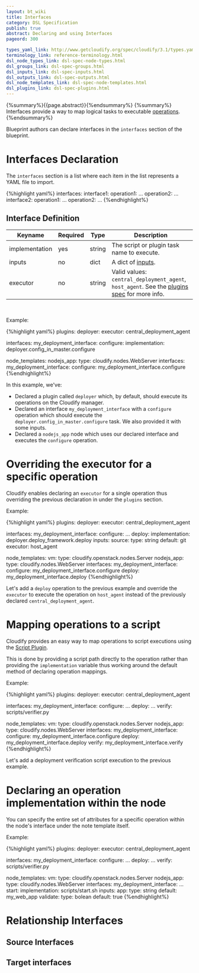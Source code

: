 ```yaml
---
layout: bt_wiki
title: Interfaces
category: DSL Specification
publish: true
abstract: Declaring and using Interfaces
pageord: 300

types_yaml_link: http://www.getcloudify.org/spec/cloudify/3.1/types.yaml
terminology_link: reference-terminology.html
dsl_node_types_link: dsl-spec-node-types.html
dsl_groups_link: dsl-spec-groups.html
dsl_inputs_link: dsl-spec-inputs.html
dsl_outputs_link: dsl-spec-outputs.html
dsl_node_templates_link: dsl-spec-node-templates.html
dsl_plugins_link: dsl-spec-plugins.html
---
```

{%summary%}{{page.abstract}}{%endsummary%}
{%summary%}
Interfaces provide a way to map logical tasks to executable [operations]({{page.terminology_link}}#operation).
{%endsummary%}

Blueprint authors can declare interfaces in the `interfaces` section of the blueprint.

# Interfaces Declaration

The `interfaces` section is a list where each item in the list represents a YAML file to import.

{%highlight yaml%}
interfaces:
  interface1:
    operation1:
      ...
    operation2:
      ...
  interface2:
    operation1:
      ...
    operation2:
      ...
{%endhighlight%}

## Interface Definition

Keyname          | Required | Type        | Description
-----------      | -------- | ----        | -----------
implementation   | yes      | string      | The script or plugin task name to execute.
inputs           | no       | dict        | A dict of [inputs]({{page.dsl_inputs_link}}).
executor         | no       | string      | Valid values: `central_deployment_agent`, `host_agent`. See the [plugins spec]({{page.dsl_plugins_link}}) for more info.

<br>

Example:

{%highlight yaml%}
plugins:
  deployer:
    executor: central_deployment_agent

interfaces:
  my_deployment_interface:
    configure:
      implementation: deployer.config_in_master.configure

node_templates:
  nodejs_app:
    type: cloudify.nodes.WebServer
    interfaces:
      my_deployment_interface:
        configure: my_deployment_interface.configure
{%endhighlight%}

In this example, we've:
- Declared a plugin called `deployer` which, by default, should execute its operations on the Cloudify manager.
- Declared an interface `my_deployment_interface` with a `configure` operation which should execute the `deployer.config_in_master.configure` task. We also provided it with some inputs.
- Declared a `nodejs_app` node which uses our declared interface and executes the `configure` operation.



# Overriding the executor for a specific operation

Cloudify enables declaring an `executor` for a single operation thus overriding the previous declaration in under the `plugins` section.

Example:

{%highlight yaml%}
plugins:
  deployer:
    executor: central_deployment_agent

interfaces:
  my_deployment_interface:
    configure:
      ...
    deploy:
      implementation: deployer.deploy_framework.deploy
      inputs:
        source:
          type: string
          default: git
      executor: host_agent

node_templates:
  vm:
    type: cloudify.openstack.nodes.Server
  nodejs_app:
    type: cloudify.nodes.WebServer
    interfaces:
      my_deployment_interface:
        configure: my_deployment_interface.configure
        deploy: my_deployment_interface.deploy
{%endhighlight%}

Let's add a `deploy` operation to the previous example and override the `executor` to execute the operation on `host_agent` instead of the previously declared `central_deployment_agent`.


# Mapping operations to a script

Cloudify provides an easy way to map operations to script executions using the [Script Plugin]({{page.script_plugin_link}}).

This is done by providing a script path directly to the operation rather than providing the `implementation` variable thus working around the default method of declaring operation mappings.

Example:

{%highlight yaml%}
plugins:
  deployer:
    executor: central_deployment_agent

interfaces:
  my_deployment_interface:
    configure:
      ...
    deploy:
      ...
    verify: scripts/verifier.py

node_templates:
  vm:
    type: cloudify.openstack.nodes.Server
  nodejs_app:
    type: cloudify.nodes.WebServer
    interfaces:
      my_deployment_interface:
        configure: my_deployment_interface.configure
        deploy: my_deployment_interface.deploy
        verify: my_deployment_interface.verify
{%endhighlight%}

Let's add a deployment verification script execution to the previous example.


# Declaring an operation implementation within the node

You can specify the entire set of attributes for a specific operation within the node's interface under the note template itself.

Example:

{%highlight yaml%}
plugins:
  deployer:
    executor: central_deployment_agent

interfaces:
  my_deployment_interface:
    configure:
      ...
    deploy:
      ...
    verify: scripts/verifier.py

node_templates:
  vm:
    type: cloudify.openstack.nodes.Server
  nodejs_app:
    type: cloudify.nodes.WebServer
    interfaces:
      my_deployment_interface:
        ...
        start:
          implementation: scripts/start.sh
          inputs:
            app:
              type: string
              default: my_web_app
            validate:
              type: bolean
              default: true
{%endhighlight%}


# Relationship Interfaces

## Source Interfaces

## Target interfaces